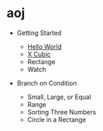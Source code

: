 # aoj

+ Getting Started
    + [Hello World](https://github.com/s15008/aoj/blob/master/TestHelloWorld.java)
    + [X Cubic](https://github.com/s15008/aoj/blob/master/TestXCubic.java)
    + Rectange
    + Watch

+ Branch on Condition
    + Small, Large, or Equal
    + Range
    + Sorting Three Numbers
    + Circle in a Rectange

